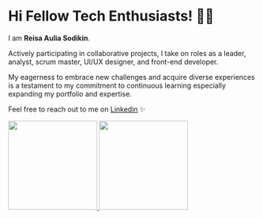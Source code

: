 # Hi Fellow Tech Enthusiasts! 👋🏻

I am **Reisa Aulia Sodikin**.<br>

Actively participating in collaborative projects, I take on roles as a leader, analyst, scrum master, UI/UX designer, and front-end developer.<br>

My eagerness to embrace new challenges and acquire diverse experiences is a testament to my commitment to continuous learning especially expanding my portfolio and expertise.<br>

Feel free to reach out to me on [Linkedin](www.linkedin.com/in/reisa-aulia-sodikin) ✨

<p align="left">
<a href="https://github.com/reisaaulia">
  <img height="180em" src="https://github-readme-stats-eight-theta.vercel.app/api?username=reisaaulia&show_icons=true&theme=algolia&include_all_commits=true&count_private=true"/>
  <img height="180em" src="https://github-readme-stats-eight-theta.vercel.app/api/top-langs/?username=reisaaulia&layout=compact&theme=algolia"/>
</a>
</p>
